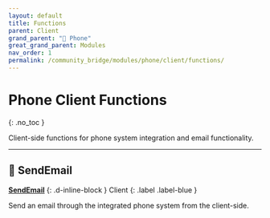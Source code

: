 ```yaml
---
layout: default
title: Functions
parent: Client
grand_parent: "📱 Phone"
great_grand_parent: Modules
nav_order: 1
permalink: /community_bridge/modules/phone/client/functions/
---
```


# Phone Client Functions
{: .no_toc }

Client-side functions for phone system integration and email functionality.

---

## 🔹 SendEmail

**[SendEmail](SendEmail.md)**
{: .d-inline-block }
Client
{: .label .label-blue }

Send an email through the integrated phone system from the client-side.
